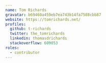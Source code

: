 ```yaml
---
name: Tom Richards
gravatar: b69460a459eb7ea743b14fa7588cbb87
website: https://tomrichards.net/
profiles:
  github: t-richards
  twitter: the_tomrichards
  linkedin: thomasdrichards
  stackoverflow: 609053
roles:
  - contributor
---
```


